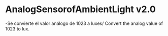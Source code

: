 #  AnalogSensorofAmbientLight v2.0

-Se convierte el valor análogo de 1023 a luxes/ Convert the analog value of 1023 to lux.



